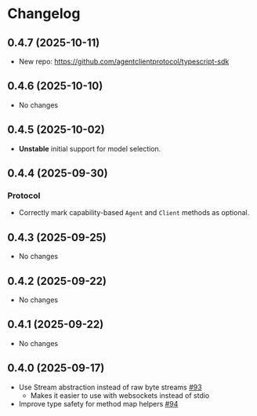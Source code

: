 # Changelog

## 0.4.7 (2025-10-11)

- New repo: https://github.com/agentclientprotocol/typescript-sdk

## 0.4.6 (2025-10-10)

- No changes

## 0.4.5 (2025-10-02)

- **Unstable** initial support for model selection.

## 0.4.4 (2025-09-30)

### Protocol

- Correctly mark capability-based `Agent` and `Client` methods as optional.

## 0.4.3 (2025-09-25)

- No changes

## 0.4.2 (2025-09-22)

- No changes

## 0.4.1 (2025-09-22)

- No changes

## 0.4.0 (2025-09-17)

- Use Stream abstraction instead of raw byte streams [#93](https://github.com/agentclientprotocol/agent-client-protocol/pull/93)
  - Makes it easier to use with websockets instead of stdio
- Improve type safety for method map helpers [#94](https://github.com/agentclientprotocol/agent-client-protocol/pull/94)
